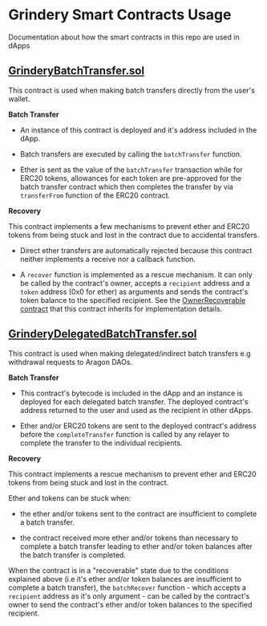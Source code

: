# Grindery Smart Contracts Usage

Documentation about how the smart contracts in this repo are used in dApps

## [GrinderyBatchTransfer.sol](https://github.com/grindery-io/grindery-contracts/contracts/GrinderyBatchTransfer.sol)

This contract is used when making batch transfers directly from the user's wallet.

**Batch Transfer** 

- An instance of this contract is deployed and it's address included in the dApp.

- Batch transfers are executed by calling the `batchTransfer` function.

- Ether is sent as the value of the `batchTransfer` transaction 
while for ERC20 tokens, allowances for each token are pre-approved for the batch transfer contract 
which then completes the transfer by via `transferFrom` function of the ERC20 contract.

**Recovery**

This contract implements a few mechanisms to prevent ether and ERC20 tokens from being stuck and lost in the contract due to accidental transfers.

- Direct ether transfers are automatically rejected because this contract neither implements a receive nor a callback function.

- A `recover` function is implemented as a rescue mechanism. 
It can only be called by the contract's owner, accepts a `recipient` address and a `token` address (0x0 for ether) as arguments 
and sends the contract's token balance to the specified recipient.
See the [OwnerRecoverable contract](https://github.com/grindery-io/grindery-contracts/contracts/base/OwnerRecoverable.sol) that this contract inherits for implementation details.


## [GrinderyDelegatedBatchTransfer.sol](https://github.com/grindery-io/grindery-contracts/contracts/GrinderyDelegatedBatchTransfer.sol)

This contract is used when making delegated/indirect batch transfers e.g withdrawal requests to Aragon DAOs.

**Batch Transfer** 

- This contract's bytecode is included in the dApp and an instance is deployed for each delegated batch transfer. 
The deployed contract's address returned to the user and used as the recipient in other dApps.

- Ether and/or ERC20 tokens are sent to the deployed contract's address 
before the `completeTransfer` function is called by any relayer to complete the transfer to the individual recipients. 


**Recovery**

This contract implements a rescue mechanism to prevent ether and ERC20 tokens from being stuck and lost in the contract. 

Ether and tokens can be stuck when:

- the ether and/or tokens sent to the contract are insufficient to complete a batch transfer.

- the contract received more ether and/or tokens than necessary to complete a batch transfer 
leading to ether and/or token balances after the batch transfer is completed.

When the contract is in a "recoverable" state due to the conditions explained above 
(i.e it's ether and/or token balances are insufficient to complete a batch transfer),
the `batchRecover` function - which accepts a `recipient` address as it's only argument - 
can be called by the contract's owner to send the contract's ether and/or token balances to the specified recipient.
